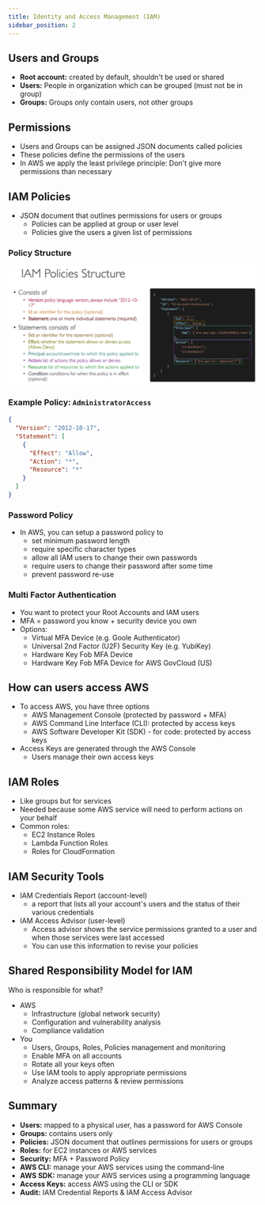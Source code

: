 ```yaml
---
title: Identity and Access Management (IAM)
sidebar_position: 2
---
```


## Users and Groups

- **Root account:** created by default, shouldn't be used or shared
- **Users:** People in organization which can be grouped (must not be in group)
- **Groups:** Groups only contain users, not other groups

## Permissions

- Users and Groups can be assigned JSON documents called policies
- These policies define the permissions of the users
- In AWS we apply the least privilege principle: Don't give more permissions than necessary

## IAM Policies

- JSON document that outlines permissions for users or groups
  - Policies can be applied at group or user level
  - Policies give the users a given list of permissions

### Policy Structure

![policy-structure](/img/docs/cloud/aws/policy-structure.png)

### Example Policy: `AdministratorAccess`

```json
{
  "Version": "2012-10-17",
  "Statement": [
    {
      "Effect": "Allow",
      "Action": "*",
      "Resource": "*"
    }
  ]
}
```

### Password Policy

- In AWS, you can setup a password policy to
  - set minimum password length
  - require specific character types
  - allow all IAM users to change their own passwords
  - require users to change their password after some time
  - prevent password re-use

### Multi Factor Authentication

- You want to protect your Root Accounts and IAM users
- MFA = password you know + security device you own
- Options:
  - Virtual MFA Device (e.g. Goole Authenticator)
  - Universal 2nd Factor (U2F) Security Key (e.g. YubiKey)
  - Hardware Key Fob MFA Device
  - Hardware Key Fob MFA Device for AWS GovCloud (US)

## How can users access AWS

- To access AWS, you have three options
  - AWS Management Console (protected by password + MFA)
  - AWS Command Line Interface (CLI): protected by access keys
  - AWS Software Developer Kit (SDK) - for code: protected by access keys
- Access Keys are generated through the AWS Console
  - Users manage their own access keys

## IAM Roles

- Like groups but for services
- Needed because some AWS service will need to perform actions on your behalf
- Common roles:
  - EC2 Instance Roles
  - Lambda Function Roles
  - Roles for CloudFormation

## IAM Security Tools

- IAM Credentials Report (account-level)
  - a report that lists all your account's users and the status of their various credentials
- IAM Access Advisor (user-level)
  - Access advisor shows the service permissions granted to a user and when those services were last accessed
  - You can use this information to revise your policies

## Shared Responsibility Model for IAM

Who is responsible for what?

- AWS
  - Infrastructure (global network security)
  - Configuration and vulnerability analysis
  - Compliance validation
- You
  - Users, Groups, Roles, Policies management and monitoring
  - Enable MFA on all accounts
  - Rotate all your keys often
  - Use IAM tools to apply appropriate permissions
  - Analyze access patterns & review permissions

## Summary

- **Users:** mapped to a physical user, has a password for AWS Console
- **Groups:** contains users only
- **Policies:** JSON document that outlines permissions for users or groups
- **Roles:** for EC2 instances or AWS services
- **Security:** MFA + Password Policy
- **AWS CLI:** manage your AWS services using the command-line
- **AWS SDK:** manage your AWS services using a programming language
- **Access Keys:** access AWS using the CLI or SDK
- **Audit:** IAM Credential Reports & IAM Access Advisor
